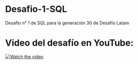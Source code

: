 # Desafio-1-SQL
 Desafío n° 1 de SQL para la generación 30 de Desafío Latam

 # Video del desafío en YouTube:
[![Watch the video](https://img.youtube.com/vi/_34Sfa1tNrc/maxresdefault.jpg)](https://youtu.be/_34Sfa1tNrc)

